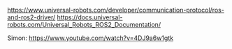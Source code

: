 

https://www.universal-robots.com/developer/communication-protocol/ros-and-ros2-driver/
https://docs.universal-robots.com/Universal_Robots_ROS2_Documentation/

Simon: https://www.youtube.com/watch?v=4DJ9a6w1gtk
